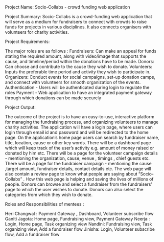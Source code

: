 Project Name: Socio-Collabs - crowd funding web application

Project Summary: Socio-Collabs is a crowd-funding web application that will serve as a medium for fundraisers to connect with crowds to raise funds for projects in various disciplines. It also connects organisers with volunteers for charity activities.

Project Requirements:

The major roles are as follows :
Fundraisers: Can make an appeal for funds stating the required amount, along with video/image that supports the cause, and timeline/period within the donations have to be made.
Donors: Can choose and contribute to the cause they wish to donate.
Volunteers: Inputs the preferable time period and activity they wish to participate in.
Organizers: Conduct events for social campaigns, set-up donation camps, and connect with volunteers for smooth organization of the events.
Authentication - Users will be authenticated during login to regulate the roles
Payment - Web application to have an integrated payment gateway through which donations can be made securely

Project Output:

The outcome of the project is to have an easy-to-use, interactive platform for managing the fundraising process, and organizing volunteers to manage charity activities.
The application will have a login page, where users can login through email id and password and will be redirected to the home page.
On the application’s home page users can search by fundraiser name, title, location, cause or other key words.
There will be a dashboard page which will keep track of the user’s activity e.g. amount of money raised or donated by him etc.
There will be a page for the volunteer campaign details - mentioning the organization, cause, venue , timings , chief guests etc.
There will be a page for the fundraiser campaign - mentioning the cause ,target amount, fundraiser details, contact details etc.
The web page will also contain a review page to know what people are saying about “Socio-Collabs” . How this web page is helping and saving the lives of millions of people.
Donors can browse and select a fundraiser from the fundraisers’ page to which the user wishes to donate. Donors can also select the categories from which they wish to donate.


Roles and Responsibilities of mentees :

Heri Changwal : Payment Gateway , Dashboard, Volunteer subscribe flow
Ganiti Jagota: Home page, Fundraising view, Payment Gateway
Neerja : Login, Home page, Task organizing view
Nandini: Fundraising view, Task organizing view, Add a fundraiser flow
Jinisha: Login, Volunteer subscribe flow, Add a fundraiser flow
